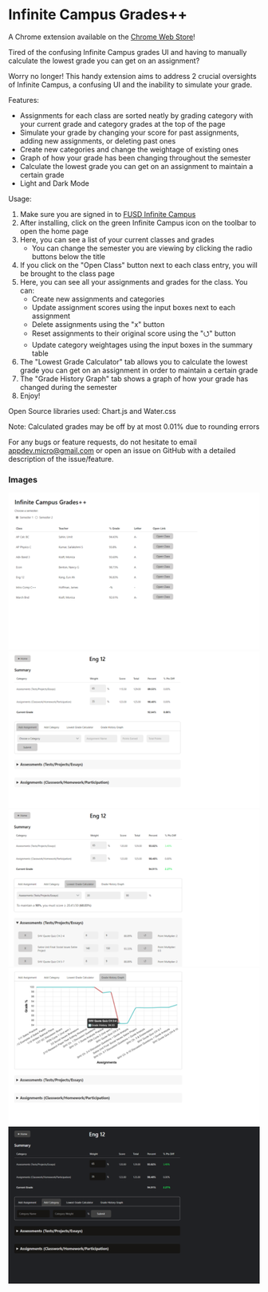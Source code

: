 # Infinite Campus Grades++
A Chrome extension available on the [Chrome Web Store](https://chrome.google.com/webstore/detail/infinite-campus-grades%20%20/kfanojpgbklafmhammpnbajkkdpehign)!

Tired of the confusing Infinite Campus grades UI and having to manually calculate the lowest grade you can get on an assignment?

Worry no longer! This handy extension aims to address 2 crucial oversights of Infinite Campus, a confusing UI and the inability to simulate your grade.

Features:
- Assignments for each class are sorted neatly by grading category with your current grade and category grades at the top of the page
- Simulate your grade by changing your score for past assignments, adding new assignments, or deleting past ones
- Create new categories and change the weightage of existing ones
- Graph of how your grade has been changing throughout the semester
- Calculate the lowest grade you can get on an assignment to maintain a certain grade
- Light and Dark Mode

Usage:
1. Make sure you are signed in to [FUSD Infinite Campus](https://fremontunifiedca.infinitecampus.org/campus/portal/students/fremont.jsp)
2. After installing, click on the green Infinite Campus icon on the toolbar to open the home page
3. Here, you can see a list of your current classes and grades
   - You can change the semester you are viewing by clicking the radio buttons below the title
4. If you click on the "Open Class" button next to each class entry, you will be brought to the class page
5. Here, you can see all your assignments and grades for the class. You can:
   - Create new assignments and categories
   - Update assignment scores using the input boxes next to each assignment
   - Delete assignments using the "x" button
   - Reset assignments to their original score using the "⭯" button
   - Update category weightages using the input boxes in the summary table
6. The "Lowest Grade Calculator" tab allows you to calculate the lowest grade you can get on an assignment in order to maintain a certain grade
7. The "Grade History Graph" tab shows a graph of how your grade has changed during the semester
8. Enjoy!

Open Source libraries used: Chart.js and Water.css

Note: Calculated grades may be off by at most 0.01% due to rounding errors

For any bugs or feature requests, do not hesitate to email appdev.micro@gmail.com or open an issue on GitHub with a detailed description of the issue/feature.

### Images 
![](imgs/home_page.png)
![](imgs/class_page.png)
![](imgs/class_expanded.png)
![](imgs/grade_graph.png)
![](imgs/dark_mode.png)